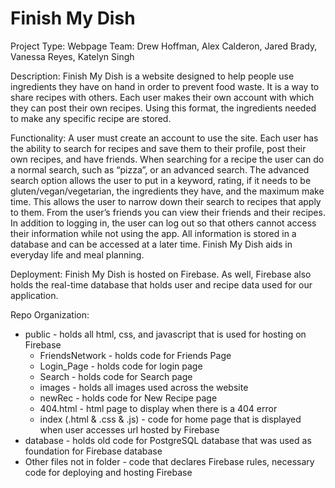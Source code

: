 # Finish My Dish
Project Type: Webpage
Team: Drew Hoffman, Alex Calderon, Jared Brady, Vanessa Reyes, Katelyn Singh 

Description:
  Finish My Dish is a  website designed to help people use ingredients they have on hand in order to prevent food waste. It is a way to share recipes with others. Each user makes their own account with which they can post their own recipes. Using this format, the ingredients needed to make any specific recipe are stored. 

Functionality:
  A user must create an account to use the site. Each user has the ability to search for recipes and save them to their profile, post their own recipes, and have friends. When searching for a recipe the user can do a normal search, such as “pizza”, or an advanced search. The advanced search option allows the user to put in a keyword, rating, if it needs to be gluten/vegan/vegetarian, the ingredients they have, and the maximum make time. This allows the user to narrow down their search to recipes that apply to them. From the user’s friends you can view their friends and their recipes. In addition to logging in, the user can log out so that others cannot access their information while not using the app. All information is stored in a database and can be accessed at a later time. Finish My Dish aids in everyday life and meal planning. 
  
Deployment:
  Finish My Dish is hosted on Firebase. As well, Firebase also holds the real-time database that holds user and recipe data used for our application. 

Repo Organization:
  * public - holds all html, css, and javascript that is used for hosting on Firebase
     - FriendsNetwork - holds code for Friends Page
     - Login_Page - holds code for login page
     - Search - holds code for Search page
     - images - holds all images used across the website
     - newRec - holds code for New Recipe page
     - 404.html - html page to display when there is a 404 error
     - index (.html & .css & .js) - code for home page that is displayed when user accesses url hosted by Firebase
  * database -  holds old code for PostgreSQL database that was used as foundation for Firebase database
  * Other files not in folder - code that declares Firebase rules, necessary code for deploying and hosting Firebase
    
